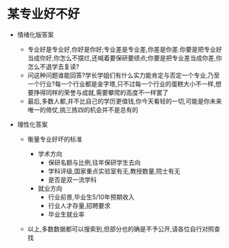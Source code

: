 # 某专业好不好

- 情绪化版答案
  - 专业好是专业好,你好是你好;专业差是专业差,你差是你差.你要是把专业好当成你好,你怎么不摆烂,还喊着要保研要绩点;你要是把专业差当成你差,你怎么不退学去复读?
  - 问这种问题谁能回答?学长学姐们有什么实力能肯定与否定一个专业,乃至一个行业?每一个行业都是金字塔,只不过每一个行业的蛋糕大小不一样,想要挣得同样的荣誉与成就,需要攀爬的高度不一样罢了
  - 最后,多数人都,并不比自己的学历更值钱,你今天看轻的一切,可能是你未来唯一的倚仗,挑三拣四的机会并不是总有的

- 理性化答案
  - 衡量专业好坏的标准
    - 学术方向
      - 保研名额与比例,往年保研学生去向
      - 学科评级,国家重点实验室有无,教授数量,院士有无
      - 是否是双一流学科  
    - 就业方向
      - 行业前景,毕业生5/10年预期收入
      - 行业人才存量,招聘要求
      - 毕业生就业率

  - 以上,多数数据都可以搜索到,但部分也的确是不予公开,请各位自行对照查找